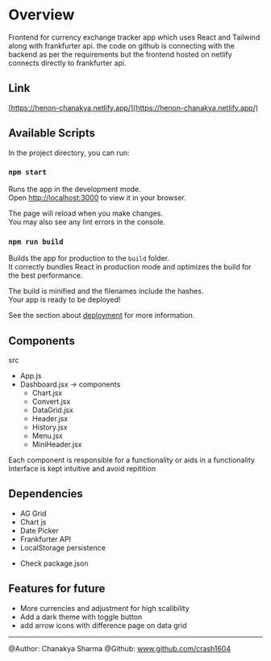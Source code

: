 # Overview

Frontend for currency exchange tracker app which uses React and Tailwind along with frankfurter api. the code on github is connecting with the backend as per the requirements but the frontend hosted on netlify connects directly to frankfurter api.

## Link

[https://henon-chanakya.netlify.app/](https://henon-chanakya.netlify.app/)


## Available Scripts

In the project directory, you can run:

### `npm start`

Runs the app in the development mode.\
Open [http://localhost:3000](http://localhost:3000) to view it in your browser.

The page will reload when you make changes.\
You may also see any lint errors in the console.


### `npm run build`

Builds the app for production to the `build` folder.\
It correctly bundles React in production mode and optimizes the build for the best performance.

The build is minified and the filenames include the hashes.\
Your app is ready to be deployed!

See the section about [deployment](https://facebook.github.io/create-react-app/docs/deployment) for more information.

## Components

src
* App.js
* Dashboard.jsx
-> components
    * Chart.jsx
    * Convert.jsx
    * DataGrid.jsx
    * Header.jsx
    * History.jsx
    * Menu.jsx
    * MiniHeader.jsx

Each component is responsible for a functionality or aids in a functionality
Interface is kept intuitive and avoid repitition


## Dependencies

* AG Grid
* Chart js
* Date Picker
* Frankfurter API
* LocalStorage persistence

- Check package.json

## Features for future

* More currencies and adjustment for high scalibility
* Add a dark theme with toggle button
* add arrow icons with difference page on data grid

---

@Author: Chanakya Sharma
@Github: www.github.com/crash1604
